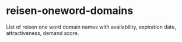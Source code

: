 # reisen-oneword-domains
List of reisen one word domain names with availability, expiration date, attractiveness, demand score.
